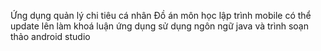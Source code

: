 Ứng dụng quản lý chi tiêu cá nhân
Đồ án môn học lập trình mobile có thể update lên làm khoá luận ứng dụng sử dụng ngôn ngữ java và trình soạn thảo android studio 
